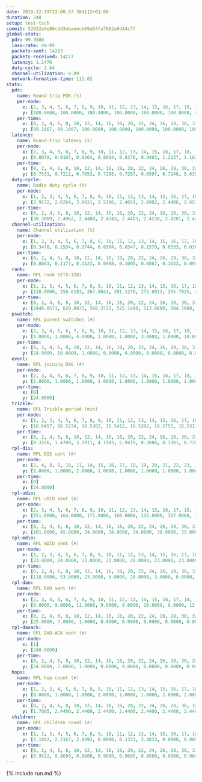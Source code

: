 ```yaml
---
date: 2019-12-19T22:00:57.384112+01:00
duration: 240
setup: test-tsch
commit: 52922a4e86cdd3ebaeecb69a54fa7662a8d44c7f
global-stats:
  pdr: 99.9580
  loss-rate: 4e-04
  packets-sent: 14283
  packets-received: 14277
  latency: 1.1476
  duty-cycle: 2.64
  channel-utilization: 0.09
  network-formation-time: 111.02
stats:
  pdr:
    name: Round-trip PDR (%)
    per-node:
      x: [2, 3, 4, 5, 6, 7, 8, 9, 10, 11, 12, 13, 14, 15, 16, 17, 18, 19, 20, 21, 22, 23, 24, 25]
      y: [100.0000, 100.0000, 100.0000, 100.0000, 100.0000, 100.0000, 99.8279, 100.0000, 100.0000, 100.0000, 100.0000, 100.0000, 100.0000, 99.8342, 99.8363, 99.8311, 99.8316, 100.0000, 100.0000, 99.8410, 100.0000, 100.0000, 100.0000, 100.0000]
    per-time:
      x: [0, 2, 4, 6, 8, 10, 12, 14, 16, 18, 20, 22, 24, 26, 28, 30, 32, 34, 36, 38, 40, 42, 44, 46, 48, 50, 52, 54, 56, 58, 60, 62, 64, 66, 68, 70, 72, 74, 76, 78, 80, 82, 84, 86, 88, 90, 92, 94, 96, 98, 100, 102, 104, 106, 108, 110, 112, 114, 116, 118, 120, 122, 124, 126, 128, 130, 132, 134, 136, 138, 140, 142, 144, 146, 148, 150, 152, 154, 156, 158, 160, 162, 164, 166, 168, 170, 172, 174, 176, 178, 180, 182, 184, 186, 188, 190, 192, 194, 196, 198, 200, 202, 204, 206, 208, 210, 212, 214, 216, 218, 220, 222, 224, 226, 228, 230, 232, 234, 236, 238]
      y: [99.1667, 99.1667, 100.0000, 100.0000, 100.0000, 100.0000, 100.0000, 100.0000, 100.0000, 100.0000, 100.0000, 100.0000, 99.1667, 98.3193, 100.0000, 100.0000, 100.0000, 100.0000, 100.0000, 100.0000, 100.0000, 100.0000, 100.0000, 100.0000, 100.0000, 100.0000, 100.0000, 100.0000, 100.0000, 100.0000, 100.0000, 100.0000, 100.0000, 100.0000, 100.0000, 100.0000, 100.0000, 100.0000, 100.0000, 100.0000, 99.1667, 100.0000, 100.0000, 100.0000, 100.0000, 100.0000, 100.0000, 100.0000, 100.0000, 100.0000, 100.0000, 100.0000, 100.0000, 100.0000, 100.0000, 100.0000, 100.0000, 100.0000, 100.0000, 100.0000, 100.0000, 100.0000, 100.0000, 100.0000, 100.0000, 100.0000, 100.0000, 100.0000, 100.0000, 100.0000, 100.0000, 100.0000, 100.0000, 100.0000, 100.0000, 100.0000, 100.0000, 100.0000, 100.0000, 100.0000, 100.0000, 100.0000, 100.0000, 100.0000, 100.0000, 100.0000, 100.0000, 100.0000, 100.0000, 100.0000, 100.0000, 100.0000, 100.0000, 100.0000, 100.0000, 100.0000, 100.0000, 100.0000, 100.0000, 100.0000, 100.0000, 100.0000, 100.0000, 100.0000, 100.0000, 100.0000, 100.0000, 100.0000, 100.0000, 100.0000, 100.0000, 100.0000, 100.0000, 100.0000, 100.0000, 100.0000, 100.0000, 100.0000, 100.0000, 100.0000]
  latency:
    name: Round-trip latency (s)
    per-node:
      x: [2, 3, 4, 5, 6, 7, 8, 9, 10, 11, 12, 13, 14, 15, 16, 17, 18, 19, 20, 21, 22, 23, 24, 25]
      y: [0.8039, 0.9107, 0.9264, 0.8664, 0.8276, 0.9403, 1.2137, 1.1625, 1.0339, 1.0068, 0.9903, 1.0274, 1.2382, 1.2288, 1.0930, 1.2308, 1.2670, 1.3897, 1.2155, 1.4114, 1.3788, 1.4567, 1.4537, 1.5166]
    per-time:
      x: [0, 2, 4, 6, 8, 10, 12, 14, 16, 18, 20, 22, 24, 26, 28, 30, 32, 34, 36, 38, 40, 42, 44, 46, 48, 50, 52, 54, 56, 58, 60, 62, 64, 66, 68, 70, 72, 74, 76, 78, 80, 82, 84, 86, 88, 90, 92, 94, 96, 98, 100, 102, 104, 106, 108, 110, 112, 114, 116, 118, 120, 122, 124, 126, 128, 130, 132, 134, 136, 138, 140, 142, 144, 146, 148, 150, 152, 154, 156, 158, 160, 162, 164, 166, 168, 170, 172, 174, 176, 178, 180, 182, 184, 186, 188, 190, 192, 194, 196, 198, 200, 202, 204, 206, 208, 210, 212, 214, 216, 218, 220, 222, 224, 226, 228, 230, 232, 234, 236, 238]
      y: [0.7531, 0.7212, 0.7053, 0.7298, 0.7287, 0.6897, 0.7248, 0.6390, 0.7315, 0.7129, 0.7010, 0.6737, 0.7246, 0.7913, 0.6795, 0.6426, 0.6725, 0.6532, 0.6642, 0.6764, 0.6996, 0.6331, 0.6539, 0.6673, 0.6762, 0.6798, 0.6134, 0.6802, 0.6471, 0.7267, 0.7327, 0.6807, 0.6465, 0.6994, 0.6646, 0.6918, 0.7367, 0.7522, 0.7230, 0.6476, 0.6685, 0.7352, 0.7410, 0.7581, 0.7441, 0.7481, 0.7369, 0.8620, 0.9140, 0.8135, 0.7238, 0.7568, 0.7299, 1.2810, 1.3779, 1.0668, 0.8733, 0.9576, 0.8189, 1.3447, 1.6091, 1.5365, 1.3158, 1.1233, 0.8972, 1.2743, 1.5994, 1.5898, 1.5461, 1.4837, 1.3188, 1.3825, 1.6236, 1.5914, 1.6162, 1.5738, 1.5199, 1.5480, 1.6019, 1.5908, 1.6025, 1.6178, 1.6001, 1.5848, 1.5752, 1.6170, 1.5744, 1.6229, 1.6175, 1.5981, 1.6057, 1.6316, 1.6319, 1.5512, 1.5920, 1.6180, 1.6173, 1.6105, 1.5704, 1.5577, 1.6007, 1.5483, 1.5360, 1.5802, 1.5556, 1.6167, 1.6199, 1.5582, 1.5630, 1.6007, 1.5591, 1.5386, 1.5996, 1.5474, 1.5582, 1.5851, 1.5720, 1.5632, 1.5774, 1.6136]
  duty-cycle:
    name: Radio duty cycle (%)
    per-node:
      x: [1, 2, 3, 4, 5, 6, 7, 8, 9, 10, 11, 12, 13, 14, 15, 16, 17, 18, 19, 20, 21, 22, 23, 24, 25]
      y: [2.9172, 2.6264, 3.0621, 2.5196, 2.4651, 2.6082, 2.4406, 2.6536, 2.4571, 2.4861, 2.4463, 2.4849, 2.6720, 2.6154, 2.5596, 2.7999, 2.5000, 2.6376, 2.5355, 2.7042, 2.6127, 2.7324, 2.7093, 2.7848, 2.8718]
    per-time:
      x: [0, 2, 4, 6, 8, 10, 12, 14, 16, 18, 20, 22, 24, 26, 28, 30, 32, 34, 36, 38, 40, 42, 44, 46, 48, 50, 52, 54, 56, 58, 60, 62, 64, 66, 68, 70, 72, 74, 76, 78, 80, 82, 84, 86, 88, 90, 92, 94, 96, 98, 100, 102, 104, 106, 108, 110, 112, 114, 116, 118, 120, 122, 124, 126, 128, 130, 132, 134, 136, 138, 140, 142, 144, 146, 148, 150, 152, 154, 156, 158, 160, 162, 164, 166, 168, 170, 172, 174, 176, 178, 180, 182, 184, 186, 188, 190, 192, 194, 196, 198, 200, 202, 204, 206, 208, 210, 212, 214, 216, 218, 220, 222, 224, 226, 228, 230, 232, 234, 236, 238]
      y: [30.3009, 2.4962, 2.4488, 2.4243, 2.4483, 2.4230, 2.4201, 2.4296, 2.4102, 2.4227, 2.4181, 2.4226, 2.4111, 2.4135, 2.4537, 2.4133, 2.4073, 2.4150, 2.4065, 2.4025, 2.4017, 2.4009, 2.3956, 2.3960, 2.4092, 2.4012, 2.4083, 2.3897, 2.4156, 2.4010, 2.4024, 2.3979, 2.3968, 2.3977, 2.4139, 2.4001, 2.3864, 2.3894, 2.3944, 2.3993, 2.3933, 2.3983, 2.4031, 2.4131, 2.4048, 2.3949, 2.3957, 2.3957, 2.3921, 2.3924, 2.3943, 2.4036, 2.4020, 2.3873, 2.4037, 2.3941, 2.4030, 2.4019, 2.3928, 2.4138, 2.4094, 2.3981, 2.4135, 2.4002, 2.3914, 2.4067, 2.3869, 2.3967, 2.4113, 2.3969, 2.3942, 2.4100, 2.3911, 2.3938, 2.4004, 2.3975, 2.3912, 2.3962, 2.4092, 2.4023, 2.3947, 2.3980, 2.3933, 2.3915, 2.3839, 2.3979, 2.3999, 2.3904, 2.3999, 2.4037, 2.4044, 2.4055, 2.4087, 2.4025, 2.3975, 2.4082, 2.4122, 2.3821, 2.4071, 2.4107, 2.3954, 2.4072, 2.3818, 2.3983, 2.4092, 2.3966, 2.4074, 2.4002, 2.3907, 2.4004, 2.3963, 2.4039, 2.4057, 2.4077, 2.3954, 2.3898, 2.4038, 2.3893, 2.4033, 2.3959]
  channel-utilization:
    name: Channel utilization (%)
    per-node:
      x: [1, 2, 3, 4, 5, 6, 7, 8, 9, 10, 11, 12, 13, 14, 15, 16, 17, 18, 19, 20, 21, 22, 23, 24, 25]
      y: [0.3478, 0.1534, 0.3744, 0.0304, 0.0347, 0.1579, 0.0333, 0.0363, 0.0309, 0.0455, 0.0352, 0.0507, 0.1768, 0.0318, 0.0508, 0.1974, 0.0356, 0.0655, 0.0414, 0.0740, 0.0390, 0.0440, 0.0311, 0.0304, 0.0314]
    per-time:
      x: [0, 2, 4, 6, 8, 10, 12, 14, 16, 18, 20, 22, 24, 26, 28, 30, 32, 34, 36, 38, 40, 42, 44, 46, 48, 50, 52, 54, 56, 58, 60, 62, 64, 66, 68, 70, 72, 74, 76, 78, 80, 82, 84, 86, 88, 90, 92, 94, 96, 98, 100, 102, 104, 106, 108, 110, 112, 114, 116, 118, 120, 122, 124, 126, 128, 130, 132, 134, 136, 138, 140, 142, 144, 146, 148, 150, 152, 154, 156, 158, 160, 162, 164, 166, 168, 170, 172, 174, 176, 178, 180, 182, 184, 186, 188, 190, 192, 194, 196, 198, 200, 202, 204, 206, 208, 210, 212, 214, 216, 218, 220, 222, 224, 226, 228, 230, 232, 234, 236, 238]
      y: [0.0663, 0.1177, 0.1123, 0.0968, 0.1005, 0.0867, 0.1033, 0.0955, 0.0881, 0.0943, 0.0945, 0.0981, 0.0913, 0.0937, 0.1118, 0.0878, 0.0892, 0.0920, 0.0835, 0.0890, 0.0876, 0.0882, 0.0837, 0.0802, 0.0904, 0.0876, 0.0904, 0.0809, 0.0941, 0.0875, 0.0880, 0.0852, 0.0813, 0.0843, 0.0929, 0.0836, 0.0810, 0.0817, 0.0862, 0.0835, 0.0825, 0.0844, 0.0867, 0.0921, 0.0890, 0.0833, 0.0849, 0.0844, 0.0835, 0.0813, 0.0821, 0.0866, 0.0864, 0.0799, 0.0885, 0.0839, 0.0888, 0.0866, 0.0820, 0.0910, 0.0906, 0.0852, 0.0924, 0.0863, 0.0842, 0.0906, 0.0817, 0.0830, 0.0892, 0.0850, 0.0837, 0.0912, 0.0818, 0.0847, 0.0864, 0.0850, 0.0813, 0.0821, 0.0884, 0.0883, 0.0837, 0.0849, 0.0844, 0.0827, 0.0807, 0.0853, 0.0859, 0.0813, 0.0867, 0.0884, 0.0880, 0.0897, 0.0897, 0.0857, 0.0824, 0.0883, 0.0922, 0.0805, 0.0900, 0.0912, 0.0826, 0.0887, 0.0770, 0.0835, 0.0883, 0.0835, 0.0896, 0.0873, 0.0806, 0.0854, 0.0847, 0.0862, 0.0863, 0.0893, 0.0851, 0.0814, 0.0884, 0.0815, 0.0880, 0.0846]
  rank:
    name: RPL rank (ETX-128)
    per-node:
      x: [1, 2, 3, 4, 5, 6, 7, 8, 9, 10, 11, 12, 13, 14, 15, 16, 17, 18, 19, 20, 21, 22, 23, 24, 25]
      y: [128.0000, 259.6183, 267.0041, 391.1270, 272.0913, 265.7925, 405.3745, 716.2158, 542.3360, 418.6584, 440.5394, 405.4156, 416.0488, 812.5360, 428.9215, 420.7828, 519.0407, 548.4612, 553.2593, 566.3045, 563.8107, 575.3140, 679.2163, 674.8000, 690.4449]
    per-time:
      x: [0, 2, 4, 6, 8, 10, 12, 14, 16, 18, 20, 22, 24, 26, 28, 30, 32, 34, 36, 38, 40, 42, 44, 46, 48, 50, 52, 54, 56, 58, 60, 62, 64, 66, 68, 70, 72, 74, 76, 78, 80, 82, 84, 86, 88, 90, 92, 94, 96, 98, 100, 102, 104, 106, 108, 110, 112, 114, 116, 118, 120, 122, 124, 126, 128, 130, 132, 134, 136, 138, 140, 142, 144, 146, 148, 150, 152, 154, 156, 158, 160, 162, 164, 166, 168, 170, 172, 174, 176, 178, 180, 182, 184, 186, 188, 190, 192, 194, 196, 198, 200, 202, 204, 206, 208, 210, 212, 214, 216, 218, 220, 222, 224, 226, 228, 230, 232, 234, 236, 238]
      y: [2440.8571, 620.8833, 568.3725, 525.1400, 513.6800, 504.7800, 507.1800, 505.9600, 496.7843, 499.4706, 499.8800, 499.7255, 503.2115, 500.0566, 503.6154, 494.5200, 497.1000, 491.8400, 488.9608, 482.0000, 466.6800, 461.5000, 461.8400, 460.0200, 457.3600, 462.2549, 450.3000, 447.1400, 456.0000, 451.2157, 446.5294, 441.8200, 439.0600, 437.8824, 436.8600, 435.7800, 437.5400, 439.8824, 440.5200, 442.1400, 438.9200, 442.8200, 447.4800, 453.9600, 462.7800, 462.0400, 461.4000, 461.3400, 458.2500, 446.7451, 447.2745, 449.0000, 447.7400, 447.7200, 450.0392, 447.3333, 449.2308, 446.9800, 448.8000, 448.7000, 449.0600, 452.5000, 455.4000, 452.8039, 455.3333, 455.6863, 450.9200, 447.3200, 448.9608, 447.1600, 446.9020, 445.4118, 447.4400, 447.4118, 448.2692, 444.4600, 445.0200, 443.9216, 443.7451, 445.2941, 443.6000, 442.0600, 442.0000, 443.5600, 445.4600, 443.7600, 439.4200, 438.6600, 445.5192, 439.1200, 438.6000, 444.0385, 440.5400, 441.0800, 443.2200, 443.0400, 445.6078, 442.3000, 442.4118, 439.5294, 438.4200, 441.0600, 439.1600, 439.7800, 439.4800, 441.9615, 441.1200, 443.5600, 440.8627, 441.8431, 438.8400, 437.6000, 440.6471, 437.7000, 439.4800, 440.1765, 437.5000, 437.3200, 441.6346, 435.7000]
  pswitch:
    name: RPL parent switches (#)
    per-node:
      x: [2, 3, 4, 5, 6, 7, 8, 9, 10, 11, 12, 13, 14, 15, 16, 17, 18, 19, 20, 21, 22, 23, 24, 25]
      y: [1.0000, 1.0000, 4.0000, 1.0000, 1.0000, 3.0000, 1.0000, 10.0000, 3.0000, 1.0000, 3.0000, 6.0000, 10.0000, 2.0000, 4.0000, 6.0000, 5.0000, 3.0000, 3.0000, 3.0000, 3.0000, 6.0000, 6.0000, 6.0000]
    per-time:
      x: [0, 2, 4, 6, 8, 10, 12, 14, 16, 18, 20, 22, 24, 26, 28, 30, 32, 34, 36, 38, 40, 42, 44, 46, 48, 50, 52, 54, 56, 58, 60, 62, 64, 66, 68, 70, 72, 74, 76, 78, 80, 82, 84, 86, 88, 90, 92, 94, 96, 98, 100, 102, 104, 106, 108, 110, 112, 114, 116, 118, 120, 122, 124, 126, 128, 130, 132, 134, 136, 138, 140, 142, 144, 146, 148, 150, 152, 154, 156, 158, 160, 162, 164, 166, 168, 170, 172, 174, 176, 178, 180, 182, 184, 186, 188, 190, 192, 194, 196, 198, 200, 202, 204, 206, 208, 210, 212, 214, 216, 218, 220, 222, 224, 226, 228, 230, 232, 234, 236]
      y: [24.0000, 10.0000, 1.0000, 0.0000, 0.0000, 0.0000, 0.0000, 0.0000, 1.0000, 1.0000, 0.0000, 1.0000, 2.0000, 3.0000, 2.0000, 0.0000, 0.0000, 0.0000, 1.0000, 3.0000, 0.0000, 0.0000, 0.0000, 0.0000, 0.0000, 1.0000, 0.0000, 0.0000, 1.0000, 1.0000, 1.0000, 0.0000, 0.0000, 1.0000, 0.0000, 0.0000, 0.0000, 1.0000, 0.0000, 0.0000, 0.0000, 0.0000, 0.0000, 0.0000, 0.0000, 0.0000, 0.0000, 0.0000, 2.0000, 1.0000, 1.0000, 0.0000, 0.0000, 0.0000, 1.0000, 1.0000, 2.0000, 0.0000, 0.0000, 0.0000, 0.0000, 0.0000, 0.0000, 1.0000, 1.0000, 1.0000, 0.0000, 0.0000, 1.0000, 0.0000, 1.0000, 1.0000, 0.0000, 1.0000, 2.0000, 0.0000, 0.0000, 1.0000, 1.0000, 1.0000, 0.0000, 0.0000, 2.0000, 0.0000, 0.0000, 0.0000, 0.0000, 0.0000, 2.0000, 0.0000, 0.0000, 2.0000, 0.0000, 0.0000, 0.0000, 0.0000, 1.0000, 0.0000, 1.0000, 1.0000, 0.0000, 0.0000, 0.0000, 0.0000, 0.0000, 2.0000, 0.0000, 0.0000, 1.0000, 1.0000, 0.0000, 0.0000, 1.0000, 0.0000, 0.0000, 1.0000, 0.0000, 0.0000, 2.0000]
  event:
    name: RPL joining DAG (#)
    per-node:
      x: [2, 3, 4, 5, 6, 7, 8, 9, 10, 11, 12, 13, 14, 15, 16, 17, 18, 19, 20, 21, 22, 23, 24, 25]
      y: [1.0000, 1.0000, 1.0000, 1.0000, 1.0000, 1.0000, 1.0000, 1.0000, 1.0000, 1.0000, 1.0000, 1.0000, 1.0000, 1.0000, 1.0000, 1.0000, 1.0000, 1.0000, 1.0000, 1.0000, 1.0000, 1.0000, 1.0000, 1.0000]
    per-time:
      x: [0]
      y: [24.0000]
  trickle:
    name: RPL Trickle period (min)
    per-node:
      x: [1, 2, 3, 4, 5, 6, 7, 8, 9, 10, 11, 12, 13, 14, 15, 16, 17, 18, 19, 20, 21, 22, 23, 24, 25]
      y: [16.6457, 16.5234, 16.5302, 16.5412, 16.5392, 16.5755, 16.5312, 16.5222, 16.5730, 16.5312, 16.5302, 16.5380, 16.1376, 16.3499, 16.4903, 16.2245, 16.5583, 16.5378, 16.2545, 16.4627, 16.5301, 16.5984, 16.5913, 16.5913, 16.4782]
    per-time:
      x: [0, 2, 4, 6, 8, 10, 12, 14, 16, 18, 20, 22, 24, 26, 28, 30, 32, 34, 36, 38, 40, 42, 44, 46, 48, 50, 52, 54, 56, 58, 60, 62, 64, 66, 68, 70, 72, 74, 76, 78, 80, 82, 84, 86, 88, 90, 92, 94, 96, 98, 100, 102, 104, 106, 108, 110, 112, 114, 116, 118, 120, 122, 124, 126, 128, 130, 132, 134, 136, 138, 140, 142, 144, 146, 148, 150, 152, 154, 156, 158, 160, 162, 164, 166, 168, 170, 172, 174, 176, 178, 180, 182, 184, 186, 188, 190, 192, 194, 196, 198, 200, 202, 204, 206, 208, 210, 212, 214, 216, 218, 220, 222, 224, 226, 228, 230, 232, 234, 236, 238]
      y: [0.3326, 1.4700, 3.1911, 4.1943, 5.9419, 8.3886, 8.7381, 8.7381, 9.0808, 15.7629, 17.4763, 17.4763, 17.4763, 17.4763, 17.4763, 17.4763, 17.4763, 17.4763, 17.4763, 17.4763, 17.4763, 17.4763, 17.4763, 17.4763, 17.4763, 17.4763, 17.4763, 17.4763, 17.4763, 17.4763, 17.4763, 17.4763, 17.4763, 17.4763, 17.4763, 17.4763, 17.4763, 17.4763, 17.4763, 17.4763, 17.4763, 17.4763, 17.4763, 17.4763, 17.4763, 17.4763, 17.4763, 17.4763, 17.4763, 17.4763, 17.4763, 17.4763, 17.4763, 17.4763, 17.4763, 17.4763, 17.4763, 17.4763, 17.4763, 17.4763, 17.4763, 17.4763, 17.4763, 17.4763, 17.4763, 17.4763, 17.4763, 17.4763, 17.4763, 17.4763, 17.4763, 17.4763, 17.4763, 17.4763, 17.4763, 17.4763, 17.4763, 17.4763, 17.4763, 17.4763, 17.4763, 17.4763, 17.4763, 17.4763, 17.4763, 17.4763, 17.4763, 17.4763, 17.4763, 17.4763, 17.4763, 17.4763, 17.4763, 17.4763, 17.4763, 17.4763, 17.4763, 17.4763, 17.4763, 17.4763, 17.4763, 17.4763, 17.4763, 17.4763, 17.4763, 17.4763, 17.4763, 17.4763, 17.4763, 17.4763, 17.4763, 17.4763, 17.4763, 17.4763, 17.4763, 17.4763, 17.4763, 17.4763, 17.4763, 17.4763]
  rpl-dis:
    name: RPL DIS sent (#)
    per-node:
      x: [2, 4, 8, 9, 10, 11, 14, 15, 16, 17, 18, 19, 20, 21, 22, 23, 24, 25]
      y: [1.0000, 1.0000, 2.0000, 1.0000, 1.0000, 1.0000, 1.0000, 1.0000, 1.0000, 1.0000, 1.0000, 1.0000, 1.0000, 1.0000, 2.0000, 2.0000, 2.0000, 3.0000]
    per-time:
      x: [0]
      y: [24.0000]
  rpl-udio:
    name: RPL uDIO sent (#)
    per-node:
      x: [2, 3, 4, 5, 6, 7, 8, 9, 10, 11, 12, 13, 14, 15, 16, 17, 18, 19, 20, 21, 22, 23, 24, 25]
      y: [151.0000, 164.0000, 171.0000, 160.0000, 135.0000, 167.0000, 165.0000, 168.0000, 161.0000, 162.0000, 166.0000, 156.0000, 173.0000, 169.0000, 127.0000, 164.0000, 165.0000, 169.0000, 161.0000, 166.0000, 174.0000, 162.0000, 168.0000, 165.0000]
    per-time:
      x: [0, 2, 4, 6, 8, 10, 12, 14, 16, 18, 20, 22, 24, 26, 28, 30, 32, 34, 36, 38, 40, 42, 44, 46, 48, 50, 52, 54, 56, 58, 60, 62, 64, 66, 68, 70, 72, 74, 76, 78, 80, 82, 84, 86, 88, 90, 92, 94, 96, 98, 100, 102, 104, 106, 108, 110, 112, 114, 116, 118, 120, 122, 124, 126, 128, 130, 132, 134, 136, 138, 140, 142, 144, 146, 148, 150, 152, 154, 156, 158, 160, 162, 164, 166, 168, 170, 172, 174, 176, 178, 180, 182, 184, 186, 188, 190, 192, 194, 196, 198, 200, 202, 204, 206, 208, 210, 212, 214, 216, 218, 220, 222, 224, 226, 228, 230, 232, 234, 236, 238, 240]
      y: [101.0000, 45.0000, 34.0000, 34.0000, 34.0000, 30.0000, 33.0000, 31.0000, 33.0000, 31.0000, 31.0000, 37.0000, 32.0000, 31.0000, 34.0000, 35.0000, 34.0000, 32.0000, 33.0000, 36.0000, 29.0000, 27.0000, 38.0000, 32.0000, 34.0000, 29.0000, 34.0000, 32.0000, 25.0000, 28.0000, 33.0000, 34.0000, 33.0000, 33.0000, 32.0000, 31.0000, 33.0000, 30.0000, 34.0000, 35.0000, 30.0000, 26.0000, 32.0000, 31.0000, 32.0000, 28.0000, 34.0000, 32.0000, 29.0000, 30.0000, 25.0000, 32.0000, 29.0000, 31.0000, 37.0000, 31.0000, 31.0000, 34.0000, 29.0000, 31.0000, 33.0000, 30.0000, 31.0000, 36.0000, 31.0000, 30.0000, 31.0000, 32.0000, 36.0000, 32.0000, 30.0000, 31.0000, 34.0000, 32.0000, 33.0000, 29.0000, 35.0000, 32.0000, 32.0000, 34.0000, 30.0000, 29.0000, 31.0000, 29.0000, 35.0000, 34.0000, 31.0000, 34.0000, 29.0000, 29.0000, 33.0000, 34.0000, 32.0000, 28.0000, 32.0000, 31.0000, 32.0000, 31.0000, 31.0000, 36.0000, 30.0000, 33.0000, 27.0000, 29.0000, 31.0000, 31.0000, 35.0000, 32.0000, 28.0000, 28.0000, 30.0000, 36.0000, 32.0000, 33.0000, 32.0000, 31.0000, 31.0000, 30.0000, 33.0000, 31.0000, 0.0000]
  rpl-mdio:
    name: RPL mDIO sent (#)
    per-node:
      x: [1, 2, 3, 4, 5, 6, 7, 8, 9, 10, 11, 12, 13, 14, 15, 16, 17, 18, 19, 20, 21, 22, 23, 24, 25]
      y: [23.0000, 24.0000, 23.0000, 21.0000, 20.0000, 23.0000, 23.0000, 21.0000, 20.0000, 23.0000, 21.0000, 21.0000, 28.0000, 28.0000, 20.0000, 26.0000, 20.0000, 20.0000, 26.0000, 21.0000, 22.0000, 21.0000, 20.0000, 20.0000, 20.0000]
    per-time:
      x: [0, 2, 4, 6, 8, 10, 12, 14, 16, 18, 20, 22, 24, 26, 28, 30, 32, 34, 36, 38, 40, 42, 44, 46, 48, 50, 52, 54, 56, 58, 60, 62, 64, 66, 68, 70, 72, 74, 76, 78, 80, 82, 84, 86, 88, 90, 92, 94, 96, 98, 100, 102, 104, 106, 108, 110, 112, 114, 116, 118, 120, 122, 124, 126, 128, 130, 132, 134, 136, 138, 140, 142, 144, 146, 148, 150, 152, 154, 156, 158, 160, 162, 164, 166, 168, 170, 172, 174, 176, 178, 180, 182, 184, 186, 188, 190, 192, 194, 196, 198, 200, 202, 204, 206, 208, 210, 212, 214, 216, 218, 220, 222, 224, 226, 228, 230, 232, 234, 236, 238]
      y: [118.0000, 53.0000, 23.0000, 6.0000, 20.0000, 3.0000, 0.0000, 10.0000, 11.0000, 4.0000, 0.0000, 0.0000, 0.0000, 1.0000, 9.0000, 6.0000, 5.0000, 4.0000, 0.0000, 0.0000, 0.0000, 0.0000, 4.0000, 7.0000, 6.0000, 4.0000, 3.0000, 1.0000, 0.0000, 0.0000, 0.0000, 6.0000, 6.0000, 6.0000, 5.0000, 2.0000, 0.0000, 0.0000, 0.0000, 3.0000, 3.0000, 4.0000, 7.0000, 7.0000, 1.0000, 0.0000, 0.0000, 0.0000, 1.0000, 6.0000, 5.0000, 9.0000, 4.0000, 0.0000, 0.0000, 0.0000, 0.0000, 4.0000, 3.0000, 7.0000, 6.0000, 3.0000, 2.0000, 0.0000, 0.0000, 1.0000, 6.0000, 6.0000, 8.0000, 3.0000, 1.0000, 0.0000, 0.0000, 0.0000, 2.0000, 4.0000, 4.0000, 6.0000, 7.0000, 2.0000, 0.0000, 0.0000, 0.0000, 3.0000, 6.0000, 5.0000, 7.0000, 4.0000, 0.0000, 0.0000, 0.0000, 1.0000, 2.0000, 6.0000, 10.0000, 5.0000, 1.0000, 0.0000, 0.0000, 0.0000, 3.0000, 5.0000, 2.0000, 6.0000, 6.0000, 3.0000, 0.0000, 0.0000, 0.0000, 1.0000, 3.0000, 7.0000, 8.0000, 6.0000, 0.0000, 0.0000, 0.0000, 0.0000, 3.0000, 4.0000]
  rpl-dao:
    name: RPL DAO sent (#)
    per-node:
      x: [2, 3, 4, 5, 6, 7, 8, 9, 10, 11, 12, 13, 14, 15, 16, 17, 18, 19, 20, 21, 22, 23, 24, 25]
      y: [9.0000, 9.0000, 11.0000, 9.0000, 9.0000, 10.0000, 9.0000, 12.0000, 10.0000, 9.0000, 9.0000, 11.0000, 14.0000, 9.0000, 11.0000, 10.0000, 12.0000, 11.0000, 11.0000, 10.0000, 10.0000, 12.0000, 11.0000, 11.0000]
    per-time:
      x: [0, 2, 4, 6, 8, 10, 12, 14, 16, 18, 20, 22, 24, 26, 28, 30, 32, 34, 36, 38, 40, 42, 44, 46, 48, 50, 52, 54, 56, 58, 60, 62, 64, 66, 68, 70, 72, 74, 76, 78, 80, 82, 84, 86, 88, 90, 92, 94, 96, 98, 100, 102, 104, 106, 108, 110, 112, 114, 116, 118, 120, 122, 124, 126, 128, 130, 132, 134, 136, 138, 140, 142, 144, 146, 148, 150, 152, 154, 156, 158, 160, 162, 164, 166, 168, 170, 172, 174, 176, 178, 180, 182, 184, 186, 188, 190, 192, 194, 196, 198, 200, 202, 204, 206, 208, 210, 212, 214, 216, 218, 220, 222, 224, 226, 228, 230, 232, 234, 236, 238, 240]
      y: [25.0000, 7.0000, 1.0000, 0.0000, 0.0000, 0.0000, 0.0000, 0.0000, 1.0000, 1.0000, 0.0000, 1.0000, 2.0000, 3.0000, 13.0000, 4.0000, 0.0000, 0.0000, 1.0000, 3.0000, 0.0000, 0.0000, 1.0000, 0.0000, 1.0000, 2.0000, 0.0000, 2.0000, 13.0000, 1.0000, 2.0000, 0.0000, 1.0000, 4.0000, 0.0000, 0.0000, 1.0000, 1.0000, 1.0000, 1.0000, 1.0000, 0.0000, 9.0000, 4.0000, 1.0000, 0.0000, 0.0000, 3.0000, 4.0000, 1.0000, 1.0000, 1.0000, 2.0000, 1.0000, 2.0000, 1.0000, 6.0000, 4.0000, 1.0000, 0.0000, 0.0000, 1.0000, 3.0000, 2.0000, 2.0000, 2.0000, 1.0000, 1.0000, 3.0000, 1.0000, 2.0000, 8.0000, 1.0000, 1.0000, 2.0000, 1.0000, 3.0000, 4.0000, 1.0000, 2.0000, 1.0000, 0.0000, 3.0000, 0.0000, 0.0000, 7.0000, 0.0000, 1.0000, 4.0000, 1.0000, 2.0000, 4.0000, 1.0000, 1.0000, 0.0000, 1.0000, 3.0000, 0.0000, 1.0000, 7.0000, 1.0000, 1.0000, 0.0000, 3.0000, 2.0000, 3.0000, 3.0000, 1.0000, 1.0000, 2.0000, 0.0000, 0.0000, 1.0000, 5.0000, 4.0000, 1.0000, 1.0000, 1.0000, 3.0000, 3.0000, 0.0000]
  rpl-daoack:
    name: RPL DAO-ACK sent (#)
    per-node:
      x: [1]
      y: [248.0000]
    per-time:
      x: [0, 2, 4, 6, 8, 10, 12, 14, 16, 18, 20, 22, 24, 26, 28, 30, 32, 34, 36, 38, 40, 42, 44, 46, 48, 50, 52, 54, 56, 58, 60, 62, 64, 66, 68, 70, 72, 74, 76, 78, 80, 82, 84, 86, 88, 90, 92, 94, 96, 98, 100, 102, 104, 106, 108, 110, 112, 114, 116, 118, 120, 122, 124, 126, 128, 130, 132, 134, 136, 138, 140, 142, 144, 146, 148, 150, 152, 154, 156, 158, 160, 162, 164, 166, 168, 170, 172, 174, 176, 178, 180, 182, 184, 186, 188, 190, 192, 194, 196, 198, 200, 202, 204, 206, 208, 210, 212, 214, 216, 218, 220, 222, 224, 226, 228, 230, 232, 234, 236, 238, 240]
      y: [24.0000, 7.0000, 1.0000, 0.0000, 0.0000, 0.0000, 0.0000, 0.0000, 1.0000, 1.0000, 0.0000, 1.0000, 2.0000, 3.0000, 13.0000, 4.0000, 0.0000, 0.0000, 1.0000, 3.0000, 0.0000, 0.0000, 1.0000, 0.0000, 1.0000, 2.0000, 0.0000, 2.0000, 13.0000, 1.0000, 2.0000, 0.0000, 1.0000, 4.0000, 0.0000, 0.0000, 1.0000, 1.0000, 1.0000, 1.0000, 1.0000, 0.0000, 9.0000, 4.0000, 1.0000, 0.0000, 0.0000, 3.0000, 4.0000, 1.0000, 1.0000, 1.0000, 2.0000, 1.0000, 2.0000, 1.0000, 6.0000, 4.0000, 1.0000, 0.0000, 0.0000, 1.0000, 3.0000, 2.0000, 2.0000, 2.0000, 1.0000, 1.0000, 3.0000, 1.0000, 2.0000, 8.0000, 1.0000, 1.0000, 2.0000, 1.0000, 3.0000, 4.0000, 1.0000, 2.0000, 1.0000, 0.0000, 3.0000, 0.0000, 0.0000, 7.0000, 0.0000, 1.0000, 4.0000, 1.0000, 2.0000, 4.0000, 1.0000, 1.0000, 0.0000, 1.0000, 3.0000, 0.0000, 1.0000, 7.0000, 1.0000, 1.0000, 0.0000, 3.0000, 2.0000, 3.0000, 3.0000, 1.0000, 1.0000, 2.0000, 0.0000, 0.0000, 1.0000, 5.0000, 4.0000, 1.0000, 1.0000, 1.0000, 3.0000, 3.0000, 0.0000]
  hops:
    name: RPL hop count (#)
    per-node:
      x: [1, 2, 3, 4, 5, 6, 7, 8, 9, 10, 11, 12, 13, 14, 15, 16, 17, 18, 19, 20, 21, 22, 23, 24, 25]
      y: [0.0000, 1.0000, 1.0000, 2.0000, 1.0000, 1.0000, 2.0000, 2.0000, 2.9917, 1.9042, 2.0000, 2.0000, 1.9917, 3.0628, 2.0628, 2.0667, 2.8833, 2.9917, 2.9917, 3.1548, 3.0418, 3.1548, 3.9958, 3.9958, 4.0042]
    per-time:
      x: [0, 2, 4, 6, 8, 10, 12, 14, 16, 18, 20, 22, 24, 26, 28, 30, 32, 34, 36, 38, 40, 42, 44, 46, 48, 50, 52, 54, 56, 58, 60, 62, 64, 66, 68, 70, 72, 74, 76, 78, 80, 82, 84, 86, 88, 90, 92, 94, 96, 98, 100, 102, 104, 106, 108, 110, 112, 114, 116, 118, 120, 122, 124, 126, 128, 130, 132, 134, 136, 138, 140, 142, 144, 146, 148, 150, 152, 154, 156, 158, 160, 162, 164, 166, 168, 170, 172, 174, 176, 178, 180, 182, 184, 186, 188, 190, 192, 194, 196, 198, 200, 202, 204, 206, 208, 210, 212, 214, 216, 218, 220, 222, 224, 226, 228, 230, 232, 234, 236, 238]
      y: [1.7805, 2.4400, 2.4400, 2.4400, 2.4400, 2.4400, 2.4400, 2.4400, 2.4000, 2.3400, 2.3200, 2.3400, 2.3600, 2.3600, 2.4400, 2.4400, 2.4400, 2.4400, 2.4400, 2.3800, 2.3200, 2.3200, 2.3200, 2.3200, 2.3200, 2.3200, 2.3200, 2.3200, 2.3200, 2.3200, 2.3200, 2.3200, 2.3200, 2.3200, 2.3200, 2.3200, 2.3200, 2.3200, 2.3200, 2.3200, 2.3200, 2.3200, 2.3200, 2.3200, 2.3200, 2.3200, 2.3200, 2.3200, 2.3200, 2.3200, 2.3200, 2.3200, 2.3200, 2.3200, 2.3200, 2.3200, 2.3200, 2.3200, 2.3200, 2.3200, 2.3200, 2.3200, 2.3200, 2.3200, 2.3200, 2.3200, 2.3200, 2.3200, 2.3200, 2.3200, 2.3200, 2.3200, 2.3200, 2.3200, 2.3200, 2.3200, 2.3200, 2.3200, 2.3200, 2.3200, 2.3200, 2.3200, 2.3200, 2.3200, 2.3200, 2.3200, 2.3200, 2.3200, 2.3200, 2.3200, 2.3200, 2.3200, 2.3200, 2.3200, 2.3200, 2.3200, 2.3200, 2.3200, 2.3200, 2.3200, 2.3200, 2.3200, 2.3200, 2.3200, 2.3200, 2.3200, 2.3200, 2.3200, 2.3200, 2.3200, 2.3200, 2.3200, 2.3200, 2.3200, 2.3200, 2.3200, 2.3200, 2.3200, 2.3200, 2.3200]
  children:
    name: RPL children count (#)
    per-node:
      x: [1, 2, 3, 4, 5, 6, 7, 8, 9, 10, 11, 12, 13, 14, 15, 16, 17, 18, 19, 20, 21, 22, 23, 24, 25]
      y: [4.1042, 2.3167, 2.9292, 0.0000, 0.1333, 3.4833, 0.0000, 0.0000, 0.0000, 0.3250, 0.0000, 0.5958, 2.7708, 0.0000, 0.5356, 3.4167, 0.0583, 1.0042, 0.2667, 1.4561, 0.0962, 0.4728, 0.0084, 0.0000, 0.0000]
    per-time:
      x: [0, 2, 4, 6, 8, 10, 12, 14, 16, 18, 20, 22, 24, 26, 28, 30, 32, 34, 36, 38, 40, 42, 44, 46, 48, 50, 52, 54, 56, 58, 60, 62, 64, 66, 68, 70, 72, 74, 76, 78, 80, 82, 84, 86, 88, 90, 92, 94, 96, 98, 100, 102, 104, 106, 108, 110, 112, 114, 116, 118, 120, 122, 124, 126, 128, 130, 132, 134, 136, 138, 140, 142, 144, 146, 148, 150, 152, 154, 156, 158, 160, 162, 164, 166, 168, 170, 172, 174, 176, 178, 180, 182, 184, 186, 188, 190, 192, 194, 196, 198, 200, 202, 204, 206, 208, 210, 212, 214, 216, 218, 220, 222, 224, 226, 228, 230, 232, 234, 236, 238]
      y: [0.9512, 0.9600, 0.9600, 0.9600, 0.9600, 0.9600, 0.9600, 0.9600, 0.9600, 0.9600, 0.9600, 0.9600, 0.9600, 0.9600, 0.9600, 0.9600, 0.9600, 0.9600, 0.9600, 0.9600, 0.9600, 0.9600, 0.9600, 0.9600, 0.9600, 0.9600, 0.9600, 0.9600, 0.9600, 0.9600, 0.9600, 0.9600, 0.9600, 0.9600, 0.9600, 0.9600, 0.9600, 0.9600, 0.9600, 0.9600, 0.9600, 0.9600, 0.9600, 0.9600, 0.9600, 0.9600, 0.9600, 0.9600, 0.9600, 0.9600, 0.9600, 0.9600, 0.9600, 0.9600, 0.9600, 0.9600, 0.9600, 0.9600, 0.9600, 0.9600, 0.9600, 0.9600, 0.9600, 0.9600, 0.9600, 0.9600, 0.9600, 0.9600, 0.9600, 0.9600, 0.9600, 0.9600, 0.9600, 0.9600, 0.9600, 0.9600, 0.9600, 0.9600, 0.9600, 0.9600, 0.9600, 0.9600, 0.9600, 0.9600, 0.9600, 0.9600, 0.9600, 0.9600, 0.9600, 0.9600, 0.9600, 0.9600, 0.9600, 0.9600, 0.9600, 0.9600, 0.9600, 0.9600, 0.9600, 0.9600, 0.9600, 0.9600, 0.9600, 0.9600, 0.9600, 0.9600, 0.9600, 0.9600, 0.9600, 0.9600, 0.9600, 0.9600, 0.9600, 0.9600, 0.9600, 0.9600, 0.9600, 0.9600, 0.9600, 0.9600]
---
```


{% include run.md %}

